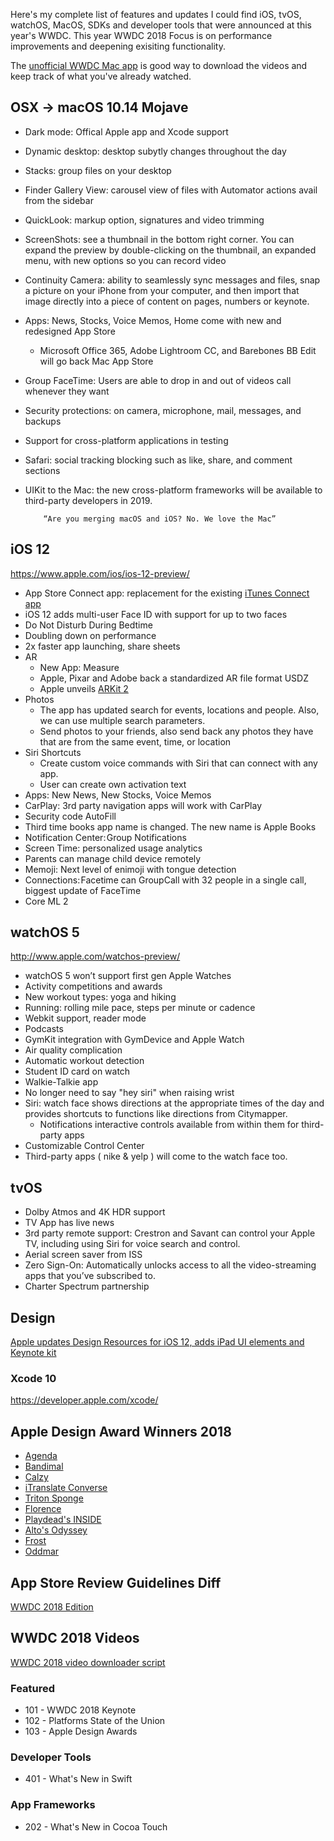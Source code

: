 Here's my complete list of features and updates I could find iOS, tvOS, watchOS, MacOS, SDKs and developer tools that were announced at this year's WWDC. This year WWDC 2018 Focus is on performance improvements and deepening exisiting functionality.

The [unofficial WWDC Mac app](https://github.com/insidegui/WWDC) is good way to download the videos and keep track of what you've already watched.

## OSX → macOS 10.14 Mojave

- Dark mode: Offical Apple app and Xcode support
- Dynamic desktop: desktop subytly changes throughout the day
- Stacks: group files on your desktop 
- Finder Gallery View: carousel view of files with Automator actions avail from the sidebar
- QuickLook: markup option, signatures and video trimming
- ScreenShots: see a thumbnail in the bottom right corner. You can expand the preview by double-clicking on the thumbnail, an expanded menu, with new options so you can record video
- Continuity Camera: ability to seamlessly sync messages and files, snap a picture on your iPhone from your computer, and then import that image directly into a piece of content on pages, numbers or keynote.
- Apps: News, Stocks, Voice Memos, Home come with new and redesigned App Store
  - Microsoft Office 365, Adobe Lightroom CC, and Barebones BB Edit will go back Mac App Store
- Group FaceTime: Users are able to drop in and out of videos call whenever they want
- Security protections: on camera, microphone, mail, messages, and backups
- Support for cross-platform applications in testing
- Safari: social tracking blocking such as like, share, and comment sections
- UIKit to the Mac: the new cross-platform frameworks will be available to third-party developers in 2019.

          “Are you merging macOS and iOS? No. We love the Mac”

## iOS 12

<https://www.apple.com/ios/ios-12-preview/>

-  App Store Connect app: replacement for the existing [iTunes Connect app](https://itunes.apple.com/us/app/app-store-connect/id1234793120?mt=8) 
- iOS 12 adds multi-user Face ID with support for up to two faces
- Do Not Disturb During Bedtime
- Doubling down on performance
- 2x faster app launching, share sheets
- AR
  - New App: Measure
  - Apple, Pixar and Adobe back a standardized AR file format USDZ
  - Apple unveils [ARKit 2](https://www.apple.com/newsroom/2018/06/apple-unveils-arkit-2/) 
- Photos
  - The app has updated search for events, locations and people. Also, we can use multiple search parameters.
  - Send photos to your friends, also send back any photos they have that are from the same event, time, or location
- Siri Shortcuts
  - Create custom voice commands with Siri that can connect with any app.
  - User can create own activation text
- Apps: New News, New Stocks, Voice Memos
- CarPlay: 3rd party navigation apps will work with CarPlay
- Security code AutoFill
- Third time books app name is changed. The new name is Apple Books
- Notification Center: Group Notifications
- Screen Time: personalized usage analytics
- Parents can manage child device remotely
- Memoji: Next level of enimoji with tongue detection
- Connections: Facetime can GroupCall with 32 people in a single call, biggest update of FaceTime
- Core ML 2

## watchOS 5

<http://www.apple.com/watchos-preview/>

- watchOS 5 won’t support first gen Apple Watches
- Activity competitions and awards
- New workout types: yoga and hiking  
- Running: rolling mile pace, steps per minute or cadence
- Webkit support, reader mode
- Podcasts
- GymKit integration with GymDevice and Apple Watch
- Air quality complication
- Automatic workout detection
- Student ID card on watch 
- Walkie-Talkie app
- No longer need to say "hey siri" when raising wrist
- Siri: watch face shows directions at the appropriate times of the day and provides shortcuts to functions like directions from Citymapper.
  - Notifications interactive controls available from within them for third-party apps
- Customizable Control Center
- Third-party apps ( nike & yelp ) will come to the watch face too. 

## tvOS

- Dolby Atmos and 4K HDR support
- TV App has live news
- 3rd party remote support: Crestron and Savant can control your Apple TV, including using Siri for voice search and control. 
- Aerial screen saver from ISS
- Zero Sign-On: Automatically unlocks access to all the video-streaming apps that you’ve subscribed to.
- Charter Spectrum partnership


## Design

[Apple updates Design Resources for iOS 12, adds iPad UI elements and Keynote kit](http://developer.apple.com/design/resources)


### Xcode 10

<https://developer.apple.com/xcode/> <br>

## Apple Design Award Winners 2018

 - [Agenda](https://itunes.apple.com/us/app/agenda-a-new-take-on-notes/id1287445660)
 - [Bandimal](https://itunes.apple.com/app/apple-store/id1065440354?mt=8)
 - [Calzy](https://itunes.apple.com/us/app/calzy-3/id623690732?mt=8)
 - [iTranslate Converse](https://itunes.apple.com/us/app/itranslate-converse/id1241264761?mt=8)
 - [Triton Sponge](https://itunes.apple.com/us/app/triton-sponge/id1156546367?mt=8)
 - [Florence](https://itunes.apple.com/us/app/florence/id1297430468?mt=8)
 - [Playdead's INSIDE](https://itunes.apple.com/us/app/playdeads-inside/id1201642309?mt=8)
 - [Alto's Odyssey](https://itunes.apple.com/app/altos-odyssey/id1182456409?mt=8)
 - [Frost](https://itunes.apple.com/app/apple-store/id1234617736?pt=1902467&mt=8)
 - [Oddmar](https://itunes.apple.com/us/app/oddmar/id1247397901?mt=8)

## App Store Review Guidelines Diff

[WWDC 2018 Edition](https://gist.github.com/hongrich/260fc8c36aaed3f2a63c0612ba9fc910)

## WWDC 2018 Videos

[WWDC 2018 video downloader script](https://github.com/ohoachuck/wwdc-downloader)

### Featured
- 101 - WWDC 2018 Keynote
- 102 - Platforms State of the Union
- 103 - Apple Design Awards

### Developer Tools
- 401 - What's New in Swift

### App Frameworks
- 202 - What's New in Cocoa Touch
